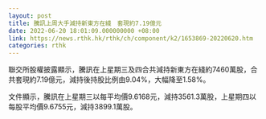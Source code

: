 ```yaml
---
layout: post
title: 騰訊上周大手減持新東方在綫　套現約7.19億元
date: 2022-06-20 18:01:09.000000000 +08:00
link: https://news.rthk.hk/rthk/ch/component/k2/1653869-20220620.htm
categories: rthk
---
```


聯交所股權披露顯示，騰訊在上星期三及四合共減持新東方在綫約7460萬股，合共套現約7.19億元，減持後持股比例由9.04%，大幅降至1.58%。

文件顯示，騰訊在上星期三以每平均價9.6168元，減持3561.3萬股，上星期四以每股平均價9.6755元，減持3899.1萬股。
